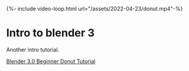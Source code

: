 {%- include video-loop.html url="/assets/2022-04-23/donut.mp4"-%}

# Intro to blender 3

Another intro tutorial.

[Blender 3.0 Beginner Donut Tutorial](https://www.youtube.com/playlist?list=PLjEaoINr3zgFX8ZsChQVQsuDSjEqdWMAD)

